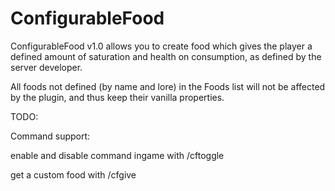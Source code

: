 # ConfigurableFood
ConfigurableFood v1.0 allows you to create food which gives the player a defined amount of saturation and health on consumption, as defined by the server developer.

All foods not defined (by name and lore) in the Foods list will not be affected by the plugin, and thus keep their vanilla properties.

TODO:

Command support:

  enable and disable command ingame with /cftoggle
  
  get a custom food with /cfgive <name>
